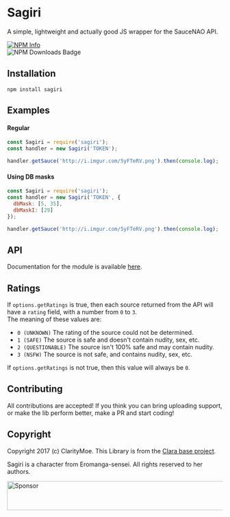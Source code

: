 # Sagiri
A simple, lightweight and actually good JS wrapper for the SauceNAO API.

[![NPM Info](https://nodei.co/npm/sagiri.png)](https://npmjs.org/package/sagiri)  
![NPM Downloads Badge](https://img.shields.io/npm/dm/sagiri.svg)

## Installation

```
npm install sagiri
```

## Examples

#### Regular
```js
const Sagiri = require('sagiri');
const handler = new Sagiri('TOKEN');

handler.getSauce('http://i.imgur.com/5yFTeRV.png').then(console.log);
```

#### Using DB masks
```js
const Sagiri = require('sagiri');
const handler = new Sagiri('TOKEN', {
  dbMask: [5, 35],
  dbMaskI: [29]
});

handler.getSauce('http://i.imgur.com/5yFTeRV.png').then(console.log);
```

## API 

Documentation for the module is available [here](./API.md).

## Ratings
If `options.getRatings` is true, then each source returned from the API will have a `rating` field, with a number from `0` to `3`.  
The meaning of these values are:
 - `0 (UNKNOWN)` The rating of the source could not be determined.
 - `1 (SAFE)` The source is safe and doesn't contain nudity, sex, etc.
 - `2 (QUESTIONABLE)` The source isn't 100% safe and may contain nudity.
 - `3 (NSFW)` The source is not safe, and contains nudity, sex, etc.

If `options.getRatings` is not true, then this value will always be `0`.

## Contributing

All contributions are accepted! If you think you can bring uploading support, or make the lib perform better, make a PR and start coding!

## Copyright

Copyright 2017 (c) ClarityMoe. This Library is from the [Clara base project](https://github.com/ClaraIO/Clara).

Sagiri is a character from Eromanga-sensei. All rights reserved to her authors.

<a target='_blank' rel='nofollow' href='https://app.codesponsor.io/link/AWTfak41YehZveZx8xMtTKdF/ClarityMoe/Sagiri'>
  <img alt='Sponsor' width='888' height='68' src='https://app.codesponsor.io/embed/AWTfak41YehZveZx8xMtTKdF/ClarityMoe/Sagiri.svg' />
</a>